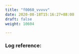 ```yaml
---
title: "f0060_vvvvv"
date: 2020-08-18T15:16:27+88:00
draft: false
weight: 10604

---
```


### Log reference: <no value>

```
